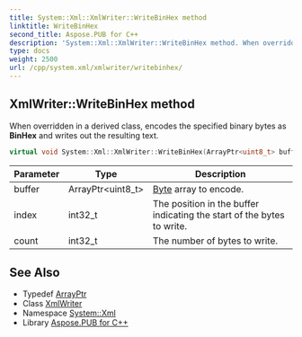 ```yaml
---
title: System::Xml::XmlWriter::WriteBinHex method
linktitle: WriteBinHex
second_title: Aspose.PUB for C++
description: 'System::Xml::XmlWriter::WriteBinHex method. When overridden in a derived class, encodes the specified binary bytes as BinHex and writes out the resulting text in C++.'
type: docs
weight: 2500
url: /cpp/system.xml/xmlwriter/writebinhex/
---
```

## XmlWriter::WriteBinHex method


When overridden in a derived class, encodes the specified binary bytes as **BinHex** and writes out the resulting text.

```cpp
virtual void System::Xml::XmlWriter::WriteBinHex(ArrayPtr<uint8_t> buffer, int32_t index, int32_t count)
```


| Parameter | Type | Description |
| --- | --- | --- |
| buffer | ArrayPtr\<uint8_t\> | [Byte](../../../system/byte/) array to encode. |
| index | int32_t | The position in the buffer indicating the start of the bytes to write. |
| count | int32_t | The number of bytes to write. |

## See Also

* Typedef [ArrayPtr](../../../system/arrayptr/)
* Class [XmlWriter](../)
* Namespace [System::Xml](../../)
* Library [Aspose.PUB for C++](../../../)
